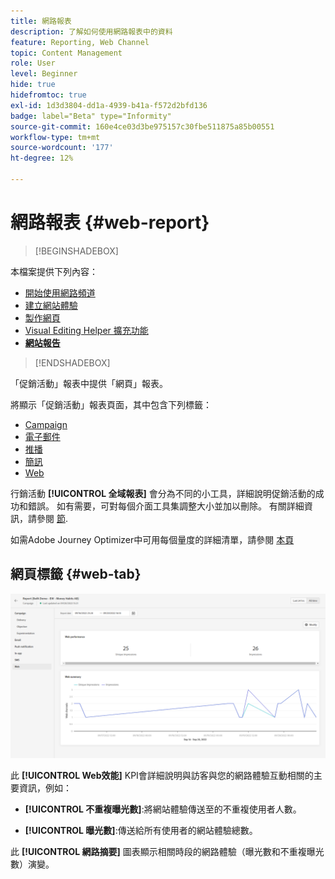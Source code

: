 ```yaml
---
title: 網路報表
description: 了解如何使用網路報表中的資料
feature: Reporting, Web Channel
topic: Content Management
role: User
level: Beginner
hide: true
hidefromtoc: true
exl-id: 1d3d3804-dd1a-4939-b41a-f572d2bfd136
badge: label="Beta" type="Informity"
source-git-commit: 160e4ce03d3be975157c30fbe511875a85b00551
workflow-type: tm+mt
source-wordcount: '177'
ht-degree: 12%

---
```


# 網路報表 {#web-report}

>[!BEGINSHADEBOX]

本檔案提供下列內容：

* [開始使用網路頻道](get-started-web.md)
* [建立網站體驗](create-web.md)
* [製作網頁](author-web.md)
* [Visual Editing Helper 擴充功能](visual-editing-helper.md)
* **[網站報告](web-report.md)**

>[!ENDSHADEBOX]

「促銷活動」報表中提供「網頁」報表。

將顯示「促銷活動」報表頁面，其中包含下列標籤：

* [Campaign](../reports/campaign-global-report.md#campaign-live)
* [電子郵件](../reports/campaign-global-report.md#email-live)
* [推播](../reports/campaign-global-report.md#push-live)
* [簡訊](../reports/campaign-global-report.md#sms-live)
* [Web](#web-tab)

行銷活動 **[!UICONTROL 全域報表]** 會分為不同的小工具，詳細說明促銷活動的成功和錯誤。 如有需要，可對每個介面工具集調整大小並加以刪除。 有關詳細資訊，請參閱 [節](../reports/global-report.md#modify-dashboard).

如需Adobe Journey Optimizer中可用每個量度的詳細清單，請參閱 [本頁](../reports/global-report.md#list-of-components-global.md)

## 網頁標籤 {#web-tab}

![](assets/web-report.png)

此 **[!UICONTROL Web效能]** KPI會詳細說明與訪客與您的網路體驗互動相關的主要資訊，例如：

* **[!UICONTROL 不重複曝光數]**:將網站體驗傳送至的不重複使用者人數。

* **[!UICONTROL 曝光數]**:傳送給所有使用者的網站體驗總數。

此 **[!UICONTROL 網路摘要]** 圖表顯示相關時段的網路體驗（曝光數和不重複曝光數）演變。
